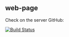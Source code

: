 ## web-page
 
Check on the server GitHub: 

[![Build Status](https://travis-ci.org/joemccann/dillinger.svg?branch=master)](https://binatik.github.io/gnomomix-swallow) 
